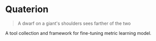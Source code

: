 # Quaterion

>  A dwarf on a giant's shoulders sees farther of the two 

A tool collection and framework for fine-tuning metric learning model. 
